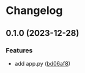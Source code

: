 # Changelog

## 0.1.0 (2023-12-28)


### Features

* add app.py ([bd06af8](https://github.com/tuomas777/test-release-please-python/commit/bd06af87cb4f180af570392ea3c2cf1070806195))
